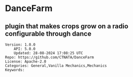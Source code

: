 # DanceFarm
## plugin that makes crops grow on a radio configurable through dance
```properties
Version: 1.0.0
    API: 5.0.0
    Updated: 28-08-2024 17:08:25 UTC
Repo: https://github.com/CTNATA/DanceFarm
License: Apache-2.0
Categories: General,Vanilla Mechanics,Mechanics
Keywords: 
```